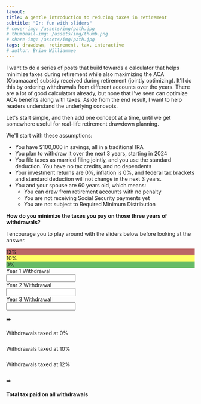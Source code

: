 ```yaml
---
layout: 
title: A gentle introduction to reducing taxes in retirement
subtitle: "Or: fun with sliders"
# cover-img: /assets/img/path.jpg
# thumbnail-img: /assets/img/thumb.png
# share-img: /assets/img/path.jpg
tags: drawdown, retirement, tax, interactive
# author: Brian Williammee
---
```


I want to do a series of posts that build towards a calculator that helps minimize taxes during
retirement while also maximizing the ACA (Obamacare) subsidy received during retirement (jointly
optimizing).  It'll do this by ordering withdrawals from different accounts over the years.  There
are a lot of good calculators already, but none that I've seen can optimize ACA benefits along with
taxes.  Aside from the end result, I want to help readers understand the underlying concepts.

Let's start simple, and then add one concept at a time, until we get somewhere useful for real-life
retirement drawdown planning.

We'll start with these assumptions:

* You have $100,000 in savings, all in a traditional IRA
* You plan to withdraw it over the next 3 years, starting in 2024
* You file taxes as married filing jointly, and you use the standard deduction. You have no tax
credits, and no dependents
* Your investment returns are 0%, inflation is 0%, and federal tax brackets and standard deduction
will not change in the next 3 years.
* You and your spouse are 60 years old, which means:
  - You can draw from retirement accounts with no penalty
  - You are not receiving Social Security payments yet
  - You are not subject to Required Minimum Distribution

**How do you minimize the taxes you pay on those three years of withdrawals?**

I encourage you to play around with the sliders below before looking at the answer.

<!-- Most of the IDs and strings in this file are also used in the Selenium tests in integration_tests/test_example1.py -->
<!-- So make sure to update those when messing with these. -->
<div id="flexbox-container">
    <div id="sliders">
        <div id="tax-bracket-indicator-container" style="grid-row: 2; grid-column: 1;">
            <div class="tax-bracket-indicator" style="grid-row: 1; grid-column: 1; background-color:#B66">12%</div>
            <div class="tax-bracket-indicator" style="grid-row: 2; grid-column: 1; background-color:#FF6">10%</div>
            <div class="tax-bracket-indicator" style="grid-row: 3; grid-column: 1; background-color:#6B6">0%</div>
        </div>
        <div class="slider-label" style="grid-row: 1; grid-column: 2;">Year 1 Withdrawal</div>
        <div class="slider-container" style="grid-row: 2; grid-column: 2;">
            <div id="slider-vertical-0" class="slider-vertical">
                <div id="slider-filled-0" class="slider-filled"></div>
            </div>
        </div>
        <input type="text" id="slider-value-0" class="slider-value-input" style="grid-row: 3; grid-column: 2;"/>
        <div class="slider-label" style="grid-row: 1; grid-column: 3">Year 2 Withdrawal</div>
        <div class="slider-container" style="grid-row: 2; grid-column: 3;">                
            <div id="slider-vertical-1" class="slider-vertical">
                <div id="slider-filled-1" class="slider-filled"></div>
            </div>
        </div>
        <input type="text" id="slider-value-1" class="slider-value-input" style="grid-row: 3; grid-column: 3;"/>
        <div class="slider-label" style="grid-row: 1; grid-column: 4">Year 3 Withdrawal</div>
        <div class="slider-container" style="grid-row: 2; grid-column: 4;">
            <div id="slider-vertical-2" class="slider-vertical">
                <div id="slider-filled-2" class="slider-filled"></div>
            </div>                
        </div>
        <input type="text" id="slider-value-2" class="slider-value-input" style="grid-row: 3; grid-column: 4;"/>
        <div id="full-withdrawal-or-not" style="grid-row: 4; grid-column-start: 1; grid-column-end: 5;"></div>
    </div>
    <div class="arrow"><p style="grid-row:2">➡️</p></div>
    <div class="buckets">
        <div class="bucket-label">Withdrawals taxed at 0%</div>
        <div class="bucket-container">
            <div class="bucket-fill" id="zero-percent-bucket"></div>
        </div>
        <div id="zero-percent-value" class="bucket-value-numeric"></div>
        <div id="zero-percent-tax" class="bucket-value-numeric" style="margin-bottom:25px;"></div>
        <div class="bucket-label">Withdrawals taxed at 10%</div>
        <div class="bucket-container">
            <div class="bucket-fill" id="ten-percent-bucket"></div>
        </div>
        <div id="ten-percent-value" class="bucket-value-numeric"></div>
        <div id="ten-percent-tax" class="bucket-value-numeric" style="margin-bottom:25px;"></div>
        <div class="bucket-label">Withdrawals taxed at 12%</div>
        <div class="bucket-container">
            <div class="bucket-fill"  id="twelve-percent-bucket"></div>
        </div>
        <div id="twelve-percent-value" class="bucket-value-numeric"></div>
        <div id="twelve-percent-tax" class="bucket-value-numeric" style="margin-bottom:25px;"></div>
    </div>
    <div class="arrow"><p style="grid-row:2">➡️</p></div>
    <div class="results">
        <div style="grid-row: 2; font-weight:bold">Total tax paid on all withdrawals</div>
        <div id="total-tax" class="total-tax" style="grid-row: 3; font-weight:bold; font-size: 20px;"></div>
        <div style="grid-row: 4;" id="min-tax-or-not"></div>
    </div>
</div>


